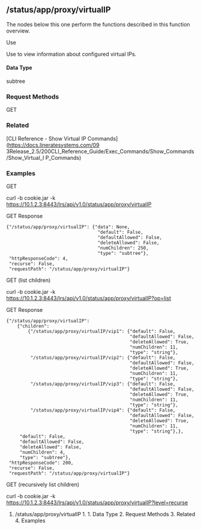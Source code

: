 ## /status/app/proxy/virtualIP

The nodes below this one perform the functions described in this function
overview.

Use

Use to view information about configured virtual IPs.

#### Data Type

subtree

### Request Methods

GET

### Related

[CLI Reference - Show Virtual IP Commands](https://docs.lineratesystems.com/09
3Release_2.5/200CLI_Reference_Guide/Exec_Commands/Show_Commands/Show_Virtual_I
P_Commands)

### Examples

GET

curl -b cookie.jar -k
https://10.1.2.3:8443/lrs/api/v1.0/status/app/proxy/virtualIP

GET Response

    
    {"/status/app/proxy/virtualIP": {"data": None,
                                      "default": False,
                                      "defaultAllowed": False,
                                      "deleteAllowed": False,
                                      "numChildren": 250,
                                      "type": "subtree"},
     "httpResponseCode": 4,
     "recurse": False,
     "requestPath": "/status/app/proxy/virtualIP"}
    

GET (list children)

curl -b cookie.jar -k
https://10.1.2.3:8443/lrs/api/v1.0/status/app/proxy/virtualIP?op=list

GET Response

    
    {"/status/app/proxy/virtualIP": 
        {"children": 
            {"/status/app/proxy/virtualIP/vip1": {"default": False,
                                                  "defaultAllowed": False,
                                                  "deleteAllowed": True,
                                                  "numChildren": 11,
                                                  "type": "string"},
             "/status/app/proxy/virtualIP/vip2": {"default": False,
                                                  "defaultAllowed": False,
                                                  "deleteAllowed": True,
                                                  "numChildren": 11,
                                                  "type": "string"},
             "/status/app/proxy/virtualIP/vip3": {"default": False,
                                                  "defaultAllowed": False,
                                                  "deleteAllowed": True,
                                                  "numChildren": 11,
                                                  "type": "string"},
             "/status/app/proxy/virtualIP/vip4": {"default": False,
                                                  "defaultAllowed": False,
                                                  "deleteAllowed": True,
                                                  "numChildren": 11,
                                                  "type": "string"},},
         "default": False,
         "defaultAllowed": False,
         "deleteAllowed": False,
         "numChildren": 4,
         "type": "subtree"},
     "httpResponseCode": 200,
     "recurse": False,
     "requestPath": "/status/app/proxy/virtualIP"}
    

GET (recursively list children)

curl -b cookie.jar -k
https://10.1.2.3:8443/lrs/api/v1.0/status/app/proxy/virtualIP?level=recurse

  1. /status/app/proxy/virtualIP
    1.       1. Data Type
    2. Request Methods
    3. Related
    4. Examples

